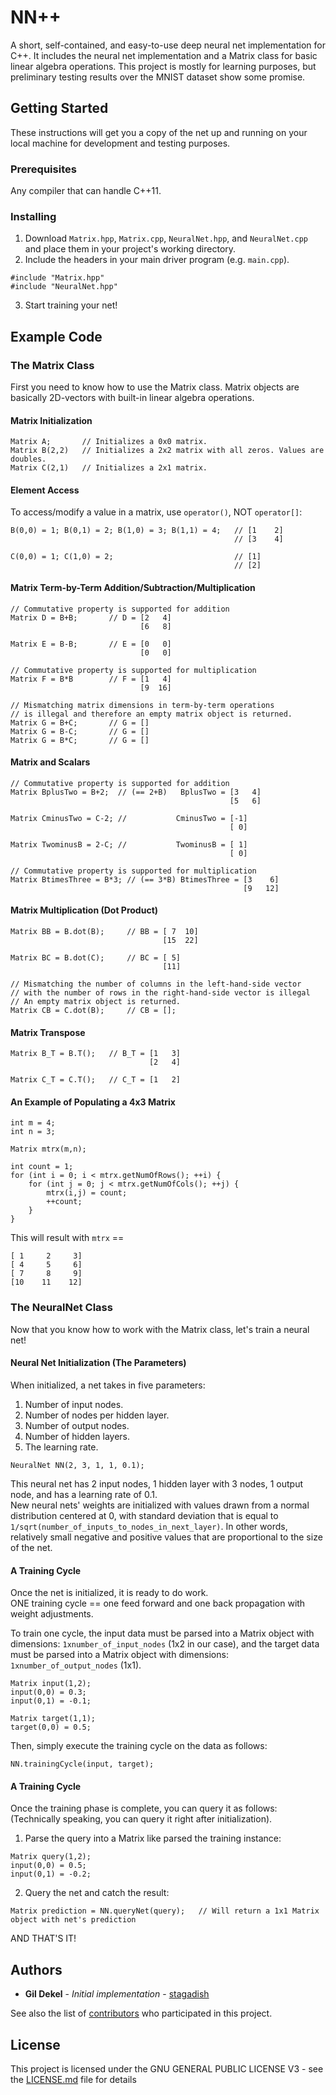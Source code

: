 # NN++

A short, self-contained, and easy-to-use deep neural net implementation for C++. It includes the neural net implementation and a Matrix class for basic linear algebra operations. This project is mostly for learning purposes, but preliminary testing results over the MNIST dataset show some promise.

## Getting Started

These instructions will get you a copy of the net up and running on your local machine for development and testing purposes.

### Prerequisites

Any compiler that can handle C++11.

### Installing

1. Download `Matrix.hpp`, `Matrix.cpp`, `NeuralNet.hpp`, and `NeuralNet.cpp` and place them in your project's working directory.
2. Include the headers in your main driver program (e.g. `main.cpp`).

```
#include "Matrix.hpp"
#include "NeuralNet.hpp"
```

3. Start training your net!

## Example Code
### The Matrix Class
First you need to know how to use the Matrix class.
Matrix objects are basically 2D-vectors with built-in linear algebra operations.

#### Matrix Initialization

```
Matrix A;       // Initializes a 0x0 matrix.
Matrix B(2,2)   // Initializes a 2x2 matrix with all zeros. Values are doubles.
Matrix C(2,1)   // Initializes a 2x1 matrix.
```
#### Element Access
To access/modify a value in a matrix, use `operator()`, NOT `operator[]`:

```
B(0,0) = 1; B(0,1) = 2; B(1,0) = 3; B(1,1) = 4;   // [1    2]
                                                  // [3    4]

C(0,0) = 1; C(1,0) = 2;                           // [1]
                                                  // [2]
```

#### Matrix Term-by-Term Addition/Subtraction/Multiplication
```
// Commutative property is supported for addition
Matrix D = B+B;       // D = [2   4]
                             [6   8]
                             
Matrix E = B-B;       // E = [0   0]
                             [0   0]
                             
// Commutative property is supported for multiplication                             
Matrix F = B*B        // F = [1   4]
                             [9  16]
                             
// Mismatching matrix dimensions in term-by-term operations
// is illegal and therefore an empty matrix object is returned.
Matrix G = B+C;       // G = []
Matrix G = B-C;       // G = []
Matrix G = B*C;       // G = []
```

#### Matrix and Scalars
```
// Commutative property is supported for addition
Matrix BplusTwo = B+2;  // (== 2+B)   BplusTwo = [3   4]
                                                 [5   6]

Matrix CminusTwo = C-2; //           CminusTwo = [-1]
                                                 [ 0]
                                                 
Matrix TwominusB = 2-C; //           TwominusB = [ 1]
                                                 [ 0]
                                                 
// Commutative property is supported for multiplication
Matrix BtimesThree = B*3; // (== 3*B) BtimesThree = [3    6]
                                                    [9   12]
```

#### Matrix Multiplication (Dot Product)
```
Matrix BB = B.dot(B);     // BB = [ 7  10]
                                  [15  22]
                                  
Matrix BC = B.dot(C);     // BC = [ 5]
                                  [11]

// Mismatching the number of columns in the left-hand-side vector
// with the number of rows in the right-hand-side vector is illegal
// An empty matrix object is returned.
Matrix CB = C.dot(B);     // CB = [];
```

#### Matrix Transpose
```
Matrix B_T = B.T();   // B_T = [1   3]
                               [2   4]
                                 
Matrix C_T = C.T();   // C_T = [1   2]
```

#### An Example of Populating a 4x3 Matrix
```
int m = 4;
int n = 3;

Matrix mtrx(m,n);

int count = 1;
for (int i = 0; i < mtrx.getNumOfRows(); ++i) {
    for (int j = 0; j < mtrx.getNumOfCols(); ++j) {
        mtrx(i,j) = count;
        ++count;
    }
}
```
This will result with `mtrx` ==
```
[ 1     2     3]
[ 4     5     6]
[ 7     8     9]
[10    11    12]
```

### The NeuralNet Class
Now that you know how to work with the Matrix class, let's train a neural net!

#### Neural Net Initialization (The Parameters)
When initialized, a net takes in five parameters:
1. Number of input nodes.  
2. Number of nodes per hidden layer.  
3. Number of output nodes.  
4. Number of hidden layers.  
5. The learning rate.  

```
NeuralNet NN(2, 3, 1, 1, 0.1);
```
This neural net has 2 input nodes, 1 hidden layer with 3 nodes, 1 output node, and has a learning rate of 0.1.  
New neural nets' weights are initialized with values drawn from a normal distribution centered at 0, with standard deviation that is equal to `1/sqrt(number_of_inputs_to_nodes_in_next_layer)`. In other words, relatively small negative and positive values that are proportional to the size of the net.

#### A Training Cycle
Once the net is initialized, it is ready to do work.  
ONE training cycle == one feed forward and one back propagation with weight adjustments.  
  
To train one cycle, the input data must be parsed into a Matrix object with dimensions: `1xnumber_of_input_nodes` (1x2 in our case), and the target data must be parsed into a Matrix object with dimensions: `1xnumber_of_output_nodes` (1x1).  
```
Matrix input(1,2);
input(0,0) = 0.3;
input(0,1) = -0.1;

Matrix target(1,1);
target(0,0) = 0.5;
```
Then, simply execute the training cycle on the data as follows:
```
NN.trainingCycle(input, target);
```
#### A Training Cycle
Once the training phase is complete, you can query it as follows:
(Technically speaking, you can query it right after initialization).

1. Parse the query into a Matrix like parsed the training instance:
```
Matrix query(1,2);
input(0,0) = 0.5;
input(0,1) = -0.2;
```

2. Query the net and catch the result:
```
Matrix prediction = NN.queryNet(query);   // Will return a 1x1 Matrix object with net's prediction
```
AND THAT'S IT!

## Authors

* **Gil Dekel** - *Initial implementation* - [stagadish](https://github.com/stagadish)

See also the list of [contributors](https://github.com/stagadish/NNplusplus/contributors) who participated in this project.

## License

This project is licensed under the GNU GENERAL PUBLIC LICENSE V3 - see the [LICENSE.md](LICENSE.md) file for details